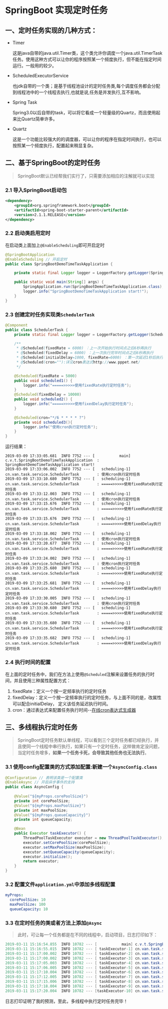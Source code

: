 # SpringBoot 实现定时任务



## 一、定时任务实现的几种方式：

* Timer
	
	这是java自带的java.util.Timer类，这个类允许你调度一个java.util.TimerTask任务。使用这种方式可以让你的程序按照某一个频度执行，但不能在指定时间运行。一般用的较少。

* ScheduledExecutorService

	也jdk自带的一个类；是基于线程池设计的定时任务类,每个调度任务都会分配到线程池中的一个线程去执行,也就是说,任务是并发执行,互不影响。
* Spring Task

	Spring3.0以后自带的task，可以将它看成一个轻量级的Quartz，而且使用起来比Quartz简单许多。
* Quartz

	这是一个功能比较强大的的调度器，可以让你的程序在指定时间执行，也可以按照某一个频度执行，配置起来稍显复杂。

## 二、基于SpringBoot的定时任务

> SpringBoot默认已经帮我们实行了，只需要添加相应的注解就可以实现

### 2.1 导入SpringBoot启动包

```xml
<dependency>
    <groupId>org.springframework.boot</groupId>
    <artifactId>spring-boot-starter-parent</artifactId>
    <version>2.1.1.RELEASE</version>
</dependency>
```

### 2.2 启动类启用定时

在启动类上面加上`@EnableScheduling`即可开启定时

```java
@SpringBootApplication
@EnableScheduling // 开启定时
public class SpringBootDemoTimeTaskApplication {

    private static final Logger logger = LoggerFactory.getLogger(SpringBootDemoTimeTaskApplication.class);

    public static void main(String[] args) {
        SpringApplication.run(SpringBootDemoTimeTaskApplication.class);
        logger.info("SpringBootDemoTimeTaskApplication start!");
    }
}
```

### 2.3 创建定时任务实现类`SchedulerTask`

```java 
@Component
public class SchedulerTask {
    private static final Logger logger = LoggerFactory.getLogger(SchedulerTask.class);

    /**
     * @Scheduled(fixedRate = 6000) ：上一次开始执行时间点之后6秒再执行
     * @Scheduled(fixedDelay = 6000) ：上一次执行完毕时间点之后6秒再执行
     * @Scheduled(initialDelay=1000, fixedRate=6000) ：第一次延迟1秒后执行，之后按fixedRate的规则每6秒执行一次
     * @Scheduled(cron=""):详见cron表达式http://www.pppet.net/
     */

    @Scheduled(fixedRate = 5000)
    public void scheduled1() {
        logger.info("=====>>>>>使用fixedRate执行定时任务");
    }
    @Scheduled(fixedDelay = 10000)
    public void scheduled2() {
        logger.info("=====>>>>>使用fixedDelay执行定时任务");
    }

    @Scheduled(cron="*/6 * * * * ?")
    private void scheduled3(){
        logger.info("使用cron执行定时任务");
    }
}
```
运行结果：

```
2019-03-09 17:33:05.681  INFO 7752 --- [           main] c.v.t.SpringBootDemoTimeTaskApplication  : SpringBootDemoTimeTaskApplication start!
2019-03-09 17:33:06.002  INFO 7752 --- [   scheduling-1] cn.van.task.service.SchedulerTask        : 使用cron执行定时任务
2019-03-09 17:33:10.680  INFO 7752 --- [   scheduling-1] cn.van.task.service.SchedulerTask        : =====>>>>>使用fixedRate执行定时任务
2019-03-09 17:33:12.003  INFO 7752 --- [   scheduling-1] cn.van.task.service.SchedulerTask        : 使用cron执行定时任务
2019-03-09 17:33:15.676  INFO 7752 --- [   scheduling-1] cn.van.task.service.SchedulerTask        : =====>>>>>使用fixedRate执行定时任务
2019-03-09 17:33:15.676  INFO 7752 --- [   scheduling-1] cn.van.task.service.SchedulerTask        : =====>>>>>使用fixedDelay执行定时任务
2019-03-09 17:33:18.002  INFO 7752 --- [   scheduling-1] cn.van.task.service.SchedulerTask        : 使用cron执行定时任务
2019-03-09 17:33:20.677  INFO 7752 --- [   scheduling-1] cn.van.task.service.SchedulerTask        : =====>>>>>使用fixedRate执行定时任务
2019-03-09 17:33:24.002  INFO 7752 --- [   scheduling-1] cn.van.task.service.SchedulerTask        : 使用cron执行定时任务
2019-03-09 17:33:25.680  INFO 7752 --- [   scheduling-1] cn.van.task.service.SchedulerTask        : =====>>>>>使用fixedRate执行定时任务
2019-03-09 17:33:25.681  INFO 7752 --- [   scheduling-1] cn.van.task.service.SchedulerTask        : =====>>>>>使用fixedDelay执行定时任务
2019-03-09 17:33:30.005  INFO 7752 --- [   scheduling-1] cn.van.task.service.SchedulerTask        : 使用cron执行定时任务
2019-03-09 17:33:30.680  INFO 7752 --- [   scheduling-1] cn.van.task.service.SchedulerTask        : =====>>>>>使用fixedRate执行定时任务
2019-03-09 17:33:35.680  INFO 7752 --- [   scheduling-1] cn.van.task.service.SchedulerTask        : =====>>>>>使用fixedRate执行定时任务
2019-03-09 17:33:35.682  INFO 7752 --- [   scheduling-1] cn.van.task.service.SchedulerTask        : =====>>>>>使用fixedDelay执行定时任务
```

### 2.4 执行时间的配置

在上面的定时任务中，我们在方法上使用`@Scheduled`注解来设置任务的执行时间，并且使用三种属性配置方式：

1. fixedRate：定义一个按一定频率执行的定时任务
1. fixedDelay：定义一个按一定频率执行的定时任务，与上面不同的是，改属性可以配合initialDelay， 定义该任务延迟执行时间。
1. cron：通过表达式来配置任务执行时间--[在线cron表达式生成器](http://cron.qqe2.com/)

## 三、多线程执行定时任务

> SpringBoot定时任务默认单线程，可以看到三个定时任务都已经执行，并且使同一个线程中串行执行，如果只有一个定时任务，这样做肯定没问题，当定时任务增多，**如果一个任务卡死，会导致其他任务也无法执行**。

### 3.1 使用config配置类的方式添加配置:新建一个`AsyncConfig.class`

```java 
@Configuration // 表明该类是一个配置类
@EnableAsync // 开启异步事件的支持
public class AsyncConfig {
    
    @Value("${myProps.corePoolSize}")
    private int corePoolSize;
    @Value("${myProps.maxPoolSize}")
    private int maxPoolSize;
    @Value("${myProps.queueCapacity}")
    private int queueCapacity;

    @Bean
    public Executor taskExecutor() {
        ThreadPoolTaskExecutor executor = new ThreadPoolTaskExecutor();
        executor.setCorePoolSize(corePoolSize);
        executor.setMaxPoolSize(maxPoolSize);
        executor.setQueueCapacity(queueCapacity);
        executor.initialize();
        return executor;
    }
}
```

### 3.2 配置文件`application.yml`中添加多线程配置

```yml
myProps:
  corePoolSize: 10
  maxPoolSize: 100
  queueCapacity: 10
```

### 3.3 在定时任务的类或者方法上添加`@Async`

> 此时，可让每一个任务都是在不同的线程中，启动项目，日志打印如下：

```java
2019-03-11 15:16:54.855  INFO 10782 --- [           main] c.v.t.SpringBootDemoTimeTaskApplication  : SpringBootDemoTimeTaskApplication start!
2019-03-11 15:16:55.015  INFO 10782 --- [ taskExecutor-1] cn.van.task.service.SchedulerTask        : =====>>>>>使用cron执行定时任务-1
2019-03-11 15:17:00.002  INFO 10782 --- [ taskExecutor-2] cn.van.task.service.SchedulerTask        : =====>>>>>使用cron执行定时任务-2
2019-03-11 15:17:00.002  INFO 10782 --- [ taskExecutor-3] cn.van.task.service.SchedulerTask        : =====>>>>>使用cron执行定时任务-1
2019-03-11 15:17:05.003  INFO 10782 --- [ taskExecutor-4] cn.van.task.service.SchedulerTask        : =====>>>>>使用cron执行定时任务-1
2019-03-11 15:17:06.005  INFO 10782 --- [ taskExecutor-5] cn.van.task.service.SchedulerTask        : =====>>>>>使用cron执行定时任务-2
2019-03-11 15:17:10.004  INFO 10782 --- [ taskExecutor-6] cn.van.task.service.SchedulerTask        : =====>>>>>使用cron执行定时任务-1
2019-03-11 15:17:12.005  INFO 10782 --- [ taskExecutor-7] cn.van.task.service.SchedulerTask        : =====>>>>>使用cron执行定时任务-2
2019-03-11 15:17:15.006  INFO 10782 --- [ taskExecutor-8] cn.van.task.service.SchedulerTask        : =====>>>>>使用cron执行定时任务-1
2019-03-11 15:17:18.004  INFO 10782 --- [ taskExecutor-9] cn.van.task.service.SchedulerTask        : =====>>>>>使用cron执行定时任务-2
2019-03-11 15:17:20.004  INFO 10782 --- [taskExecutor-10] cn.van.task.service.SchedulerTask        : =====>>>>>使用cron执行定时任务-1
```

日志打印证明了我的预测，至此，多线程中执行定时任务完毕！